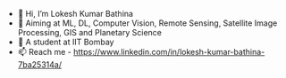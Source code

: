 - 👋 Hi, I’m Lokesh Kumar Bathina
- 👀 Aiming at ML, DL, Computer Vision, Remote Sensing, Satellite Image Processing, GIS and Planetary Science
- 🌱 A student at IIT Bombay
- 📫 Reach me - https://www.linkedin.com/in/lokesh-kumar-bathina-7ba25314a/

<!---
lokeshkumarbathina/lokeshkumarbathina is a ✨ special ✨ repository because its `README.md` (this file) appears on your GitHub profile.
You can click the Preview link to take a look at your changes.
--->
